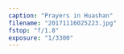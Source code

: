 ```yaml
---
caption: "Prayers in Huashan"
filename: "20171116025223.jpg"
fstop: "f/1.8"
exposure: "1/3300"
---
```

